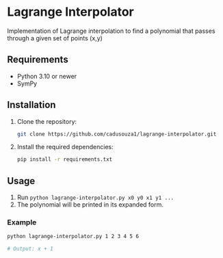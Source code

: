 # Lagrange Interpolator
Implementation of Lagrange interpolation to find a polynomial that passes
through a given set of points (x,y)

## Requirements

- Python 3.10 or newer
- SymPy

## Installation

1. Clone the repository:
   ```bash
   git clone https://github.com/cadusouza1/lagrange-interpolator.git
   ```
2. Install the required dependencies:
   ```bash
   pip install -r requirements.txt
   ```

## Usage

1. Run `python lagrange-interpolator.py x0 y0 x1 y1 ...`
2. The polynomial will be printed in its expanded form.

### Example

```bash
python lagrange-interpolator.py 1 2 3 4 5 6

# Output: x + 1
```
